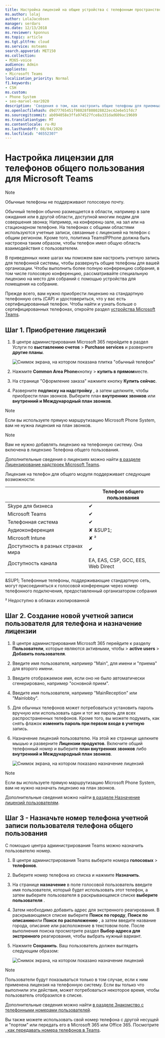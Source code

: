```yaml
---
title: Настройка лицензий на общие устройства с телефонным пространством
ms.author: lolaj
author: LolaJacobsen
manager: serdars
ms.date: 12/13/2018
ms.reviewer: kponnus
ms.topic: article
ms.tgt.pltfrm: cloud
ms.service: msteams
search.appverid: MET150
ms.collection:
- M365-voice
audience: Admin
appliesto:
- Microsoft Teams
localization_priority: Normal
f1.keywords:
- CSH
ms.custom:
- Phone System
- seo-marvel-mar2020
description: 'Сведения о том, как настроить общие телефоны для приемных, областей приема и конференц-залов '
ms.openlocfilehash: d9d77765451f98028f808028822ec42e6e51fdc7
ms.sourcegitcommit: ab094058e3ffa974527fce8a331dad609ac19609
ms.translationtype: MT
ms.contentlocale: ru-RU
ms.lasthandoff: 08/04/2020
ms.locfileid: "46552307"
---
```

# <a name="set-up-the-common-area-phone-license-for-microsoft-teams"></a>Настройка лицензии для телефонов общего пользования для Microsoft Teams
> [!NOTE]
> Обычные телефоны не поддерживают голосовую почту.

Обычный телефон обычно размещается в области, например в зале ожидания или в другой области, доступной многим людям для совершения звонка; Например, на конференц-зале, на зал или на стационарном телефоне. На телефонах с общими областями используются учетные записи, связанные с лицензией на телефон с общим регионом. Кроме того, политика TeamsIPPhone должна быть настроена таким образом, чтобы телефон имел общую область взаимодействия с пользователем.

В приведенных ниже шагах мы поможем вам настроить учетную запись для телефонной системы, чтобы развернуть общие телефоны для вашей организации. Чтобы выполнить более полную конференцию собрания, в том числе голосовую конференцию, рассматривайте специальную лицензию на место для собраний с помощью устройства для помещения на собрание. 

Прежде всего, вам нужно приобрести лицензию на стандартную телефонную сеть (CAP) и удостовериться, что у вас есть сертифицированный телефон. Чтобы найти и узнать больше о сертифицированных телефонах, откройте раздел [устройства Microsoft Teams](https://products.office.com/microsoft-teams/across-devices?ms.url=officecomteamsdevices&rtc=1). 

## <a name="step-1---buy-the-licenses"></a>Шаг 1. Приобретение лицензий

1. В центре администрирования Microsoft 365 перейдите в раздел Услуги по **выставлению счетов**  >  **Purchase services** и разверните **другие планы**.

    ![Снимок экрана, на котором показана плитка "обычный телефон"](media/set-up-common-area-phone-image1.png)

2. Нажмите **Common Area Phone**кнопку  >  **купить в прямом**месте.

3. На странице "Оформление заказа" нажмите кнопку **Купить сейчас**.

4. Разверните **подписку на надстройку** , а затем щелкните, чтобы приобрести план звонков. Выберите план **внутренних звонков** или **внутренний и Международный план звонков**.

> [!NOTE]
> Если вы используете прямую маршрутизацию Microsoft Phone System, вам не нужна лицензия на план звонков.

> [!NOTE]
> Вам не нужно добавлять лицензию на телефонную систему. Она включена в лицензию Телефона общего пользования.

Дополнительные сведения о лицензиях можно найти [в разделе Лицензирование надстроек Microsoft Teams](teams-add-on-licensing/microsoft-teams-add-on-licensing.md).

Лицензия на телефон для общего модуля поддерживает следующие возможности: 


|   |  Телефон общего пользования  |
|---------|---------|
|Skype для бизнеса |   &#x2714; |
|Microsoft Teams |   &#x2714; |
|Телефонная система |    &#x2714; |
|Аудиоконференция |       &#x2718; &SUP1;  |
|Microsoft Intune |        &#x2718; &sup2; |
|Доступность в разных странах мира |    &#x2714; |
|Доступность канала |    EA, EAS, CSP, GCC, EES, Web Direct  |
|      |         |

&SUP1; Телефонные телефоны, поддерживающие стандартную сеть, могут присоединяться к голосовой конференции через номер телефонного подключения, предоставленный организатором собрания

&sup2; Недоступно в облаках изолированной  



## <a name="step-2---create-a-new-user-account-for-the-phone-and-assign-the-licenses"></a>Шаг 2. Создание новой учетной записи пользователя для телефона и назначение лицензии

1. В центре администрирования Microsoft 365 перейдите к разделу **Пользователи**, которые являются активными, чтобы  >  **active users**  >  **Добавить пользователя**.

2. Введите имя пользователя, например "Main", для имени и "приема" для второго имени.

3. Введите отображаемое имя, если оно не было автоматически сгенерировано, например "основной прием".

4. Введите имя пользователя, например "MainReception" или "Mainlobby".

5. Для обычных телефонов может потребоваться установить пароль вручную или использовать один и тот же пароль для всех распространенных телефонов. Кроме того, вы можете подумать, как снять флажок **изменить пароль при первом входе в учетную** запись.

6. Назначение лицензий пользователю. На этой же странице щелкните мышью и разверните **Лицензии продуктов**. Включите общий телефонный номер и выберите **план внутренних звонков** либо **внутренний и Международный план звонков**. 

    ![Снимок экрана, на котором показано назначение лицензий](media/set-up-common-area-phone-image2.png)

> [!NOTE]
> Если вы используете прямую маршрутизацию Microsoft Phone System, вам не нужно назначать лицензию на план звонков.

Дополнительные сведения можно найти [в разделе Назначение лицензий пользователям](https://docs.microsoft.com/microsoft-365/admin/manage/assign-licenses-to-users).

## <a name="step-3---assign-a-phone-number-to-the-common-area-phone-user-account"></a>Шаг 3 - Назначьте номер телефона учетной записи пользователя телефона общего пользования

С помощью центра администрирования Teams можно назначить пользователю номер.

1. В центре администрирования Teams выберите номера **голосовых**  >  **телефонов**.

3.    Выберите номер телефона из списка и нажмите **Назначить**.

4. На странице **назначение** в поле голосовой пользователь введите имя пользователя, который будет использовать этот телефон, а затем выберите пользователя в раскрывающемся списке **выберите пользователя** .

5. Затем необходимо добавить адрес для экстренного реагирования. В раскрывающемся списке выберите **Поиск по городу**, **Поиск по описанию**или **Поиск по расположению** , а затем введите название города, описание или расположение в текстовом поле. После выполнения поиска просмотрите раздел **Выбор адреса для экстренного** реагирования, чтобы выбрать нужный вариант.

6. Нажмите **Сохранить**. Ваш пользователь должен выглядеть следующим образом:

   ![Снимок экрана, на котором показано назначение лицензий](media/set-up-common-area-phone-image3.png)

> [!NOTE]
> Пользователи будут показываться только в том случае, если к ним применена лицензия на телефонную систему. Если вы только что выполнили эти действия, может потребоваться некоторое время, чтобы пользователь отобразился в списке.

Дополнительные сведения можно найти [в разделе Знакомство с телефонными номерами пользователей](getting-phone-numbers-for-your-users.md).

Вы также можете использовать свой номер телефона с другой несущей и "портом" или передать его в Microsoft 365 или Office 365. Посмотрите [, как передавать номера телефонов в Teams](phone-number-calling-plans/transfer-phone-numbers-to-teams.md).
